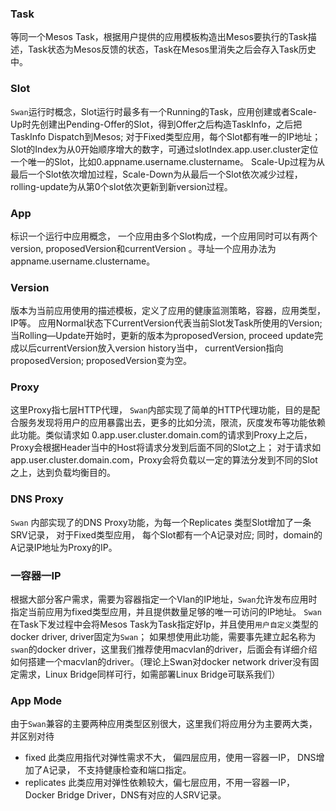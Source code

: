 ### Task
等同一个Mesos
Task，根据用户提供的应用模板构造出Mesos要执行的Task描述，Task状态为Mesos反馈的状态，Task在Mesos里消失之后会存入Task历史中。

### Slot
`Swan`运行时概念，Slot运行时最多有一个Running的Task，应用创建或者Scale-Up时先创建出Pending-Offer的Slot，得到Offer之后构造TaskInfo，之后把TaskInfo Dispatch到Mesos; 对于Fixed类型应用，每个Slot都有唯一的IP地址；
Slot的Index为从0开始顺序增大的数字，可通过slotIndex.app.user.cluster定位一个唯一的Slot，比如0.appname.username.clustername。
Scale-Up过程为从最后一个Slot依次增加过程，Scale-Down为从最后一个Slot依次减少过程，rolling-update为从第0个slot依次更新到新version过程。


### App
标识一个运行中应用概念， 一个应用由多个Slot构成，一个应用同时可以有两个version, proposedVersion和currentVersion 。寻址一个应用办法为appname.username.clustername。


### Version
版本为当前应用使用的描述模板，定义了应用的健康监测策略，容器，应用类型，IP等。 应用Normal状态下CurrentVersion代表当前Slot发Task所使用的Version; 当Rolling—Update开始时，更新的版本为proposedVersion, proceed update完成以后currentVersion放入version history当中， currentVersion指向proposedVersion; proposedVersion变为空。 

### Proxy
这里Proxy指七层HTTP代理，
`Swan`内部实现了简单的HTTP代理功能，目的是配合服务发现将用户的应用暴露出去，更多的比如分流，限流，灰度发布等功能依赖此功能。类似请求如
0.app.user.cluster.domain.com的请求到Proxy上之后，
Proxy会根据Header当中的Host将请求分发到后面不同的Slot之上；
对于请求如app.user.cluster.domain.com，Proxy会将负载以一定的算法分发到不同的Slot之上，达到负载均衡目的。

### DNS Proxy
`Swan` 内部实现了的DNS Proxy功能，为每一个Replicates 类型Slot增加了一条SRV记录，
对于Fixed类型应用， 每个Slot都有一个A记录对应;
同时，domain的A记录IP地址为Proxy的IP。

### 一容器一IP
根据大部分客户需求，需要为容器指定一个Vlan的IP地址，`Swan`允许发布应用时指定当前应用为fixed类型应用，并且提供数量足够的唯一可访问的IP地址。
`Swan`在Task下发过程中会将Mesos
Task为Task指定好Ip，并且使用`用户自定义`类型的docker driver,
driver固定为`Swan`；
如果想使用此功能，需要事先建立起名称为`swan`的docker
driver，这里我们推荐使用macvlan的driver，后面会有详细介绍如何搭建一个macvlan的driver。（理论上Swan对docker network driver没有固定需求，Linux Bridge同样可行，如需部署Linux Bridge可联系我们）

### App Mode
由于`Swan`兼容的主要两种应用类型区别很大，这里我们将应用分为主要两大类，并区别对待

* fixed  此类应用指代对弹性需求不大， 偏四层应用，使用一容器一IP，
  DNS增加了A记录， 不支持健康检查和端口指定。
* replicates 此类应用对弹性依赖较大，偏七层应用，不用一容器一IP， Docker
  Bridge Driver，DNS有对应的人SRV记录。






